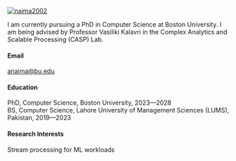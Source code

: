 

[![naima2002](https://img.shields.io/badge/naima2002-github-blue?logo=github)](https://github.com/Naima2002)

I am currently pursuing a PhD in Computer Science at Boston University. I am being advised by Professor Vasiliki Kalavri in the Complex Analytics and Scalable Processing (CASP) Lab.

#### Email
anaima@bu.edu

#### Education
PhD, Computer Science, Boston University, 2023—2028\
BS, Computer Science, Lahore University of Management Sciences (LUMS), Pakistan, 2019—2023

#### Research Interests
Stream processing for ML workloads

